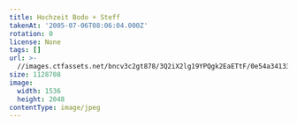 ```yaml
---
title: Hochzeit Bodo + Steff
takenAt: '2005-07-06T08:06:04.000Z'
rotation: 0
license: None
tags: []
url: >-
  //images.ctfassets.net/bncv3c2gt878/3Q2iX2lg19YPQgk2EaETtF/0e54a3413397d89d59c1a80e4ba024f9/hochzeit-bodo--steff_4560373524_o
size: 1128708
image:
  width: 1536
  height: 2048
contentType: image/jpeg
---
```


